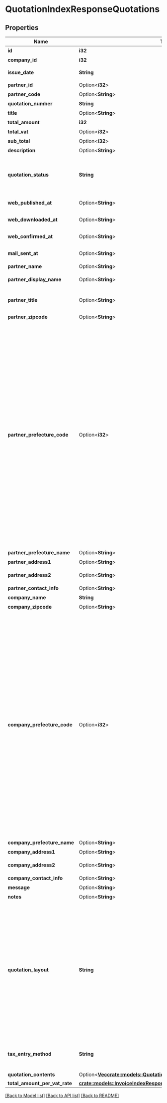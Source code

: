 # QuotationIndexResponseQuotations

## Properties

Name | Type | Description | Notes
------------ | ------------- | ------------- | -------------
**id** | **i32** | 見積書ID | 
**company_id** | **i32** | 事業所ID | 
**issue_date** | **String** | 見積日 (yyyy-mm-dd) | 
**partner_id** | Option<**i32**> | 取引先ID | 
**partner_code** | Option<**String**> | 取引先コード | [optional]
**quotation_number** | **String** | 見積書番号 | 
**title** | Option<**String**> | タイトル | [optional]
**total_amount** | **i32** | 合計金額 | 
**total_vat** | Option<**i32**> | 消費税 | [optional]
**sub_total** | Option<**i32**> | 小計 | [optional]
**description** | Option<**String**> | 概要 | [optional]
**quotation_status** | **String** | 見積書ステータス  (unsubmitted: 送付待ち, submitted: 送付済み, all: 全て) | 
**web_published_at** | Option<**String**> | Web共有日時(最新) | [optional]
**web_downloaded_at** | Option<**String**> | Web共有ダウンロード日時(最新) | [optional]
**web_confirmed_at** | Option<**String**> | Web共有取引先確認日時(最新) | [optional]
**mail_sent_at** | Option<**String**> | メール送信日時(最新) | [optional]
**partner_name** | Option<**String**> | 取引先名 | [optional]
**partner_display_name** | Option<**String**> | 見積書に表示する取引先名 | [optional]
**partner_title** | Option<**String**> | 敬称（御中、様、(空白)の3つから選択） | 
**partner_zipcode** | Option<**String**> | 郵便番号 | [optional]
**partner_prefecture_code** | Option<**i32**> | 都道府県コード（-1: 設定しない、0:北海道、1:青森、2:岩手、3:宮城、4:秋田、5:山形、6:福島、7:茨城、8:栃木、9:群馬、10:埼玉、11:千葉、12:東京、13:神奈川、14:新潟、15:富山、16:石川、17:福井、18:山梨、19:長野、20:岐阜、21:静岡、22:愛知、23:三重、24:滋賀、25:京都、26:大阪、27:兵庫、28:奈良、29:和歌山、30:鳥取、31:島根、32:岡山、33:広島、34:山口、35:徳島、36:香川、37:愛媛、38:高知、39:福岡、40:佐賀、41:長崎、42:熊本、43:大分、44:宮崎、45:鹿児島、46:沖縄 | [optional]
**partner_prefecture_name** | Option<**String**> | 都道府県 | [optional]
**partner_address1** | Option<**String**> | 市区町村・番地 | [optional]
**partner_address2** | Option<**String**> | 建物名・部屋番号など | [optional]
**partner_contact_info** | Option<**String**> | 取引先担当者名 | [optional]
**company_name** | **String** | 事業所名 | 
**company_zipcode** | Option<**String**> | 郵便番号 | [optional]
**company_prefecture_code** | Option<**i32**> | 都道府県コード（-1: 設定しない、0:北海道、1:青森、2:岩手、3:宮城、4:秋田、5:山形、6:福島、7:茨城、8:栃木、9:群馬、10:埼玉、11:千葉、12:東京、13:神奈川、14:新潟、15:富山、16:石川、17:福井、18:山梨、19:長野、20:岐阜、21:静岡、22:愛知、23:三重、24:滋賀、25:京都、26:大阪、27:兵庫、28:奈良、29:和歌山、30:鳥取、31:島根、32:岡山、33:広島、34:山口、35:徳島、36:香川、37:愛媛、38:高知、39:福岡、40:佐賀、41:長崎、42:熊本、43:大分、44:宮崎、45:鹿児島、46:沖縄 | [optional]
**company_prefecture_name** | Option<**String**> | 都道府県 | [optional]
**company_address1** | Option<**String**> | 市区町村・番地 | [optional]
**company_address2** | Option<**String**> | 建物名・部屋番号など | [optional]
**company_contact_info** | Option<**String**> | 事業所担当者名 | [optional]
**message** | Option<**String**> | メッセージ | [optional]
**notes** | Option<**String**> | 備考 | [optional]
**quotation_layout** | **String** | 見積書レイアウト * `default_classic` - レイアウト１/クラシック (デフォルト)  * `standard_classic` - レイアウト２/クラシック  * `envelope_classic` - 封筒１/クラシック  * `default_modern` - レイアウト１/モダン  * `standard_modern` - レイアウト２/モダン  * `envelope_modern` - 封筒/モダン | 
**tax_entry_method** | **String** | 見積書の消費税計算方法(inclusive: 内税, exclusive: 外税) | 
**quotation_contents** | Option<[**Vec<crate::models::QuotationIndexResponseQuotationContents>**](quotationIndexResponse_quotation_contents.md)> | 見積内容 | [optional]
**total_amount_per_vat_rate** | [**crate::models::InvoiceIndexResponseTotalAmountPerVatRate**](invoiceIndexResponse_total_amount_per_vat_rate.md) |  | 

[[Back to Model list]](../README.md#documentation-for-models) [[Back to API list]](../README.md#documentation-for-api-endpoints) [[Back to README]](../README.md)


